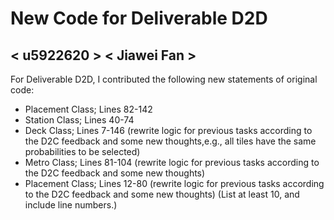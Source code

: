 # New Code for Deliverable D2D

## < u5922620 > < Jiawei Fan >

For Deliverable D2D, I contributed the following new statements of original code:

-   Placement Class; Lines 82-142
-   Station Class; Lines 40-74
-   Deck Class; Lines 7-146 (rewrite logic for previous tasks according to the D2C feedback and some new thoughts,e.g., all tiles have the same probabilities to be selected)
-   Metro Class; Lines 81-104 (rewrite logic for previous tasks according to the D2C feedback and some new thoughts)
-   Placement Class; Lines 12-80 (rewrite logic for previous tasks according to the D2C feedback and some new thoughts)
(List at least 10, and include line numbers.)
